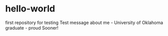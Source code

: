 # hello-world
first repository for testing
Test message about me - University of Oklahoma graduate - proud Sooner!
